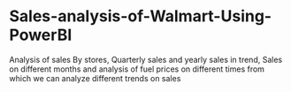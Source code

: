 # Sales-analysis-of-Walmart-Using-PowerBI
Analysis of sales By stores, Quarterly sales and yearly sales in trend, Sales on different months and analysis of fuel prices on different times from which we can analyze different trends on sales
